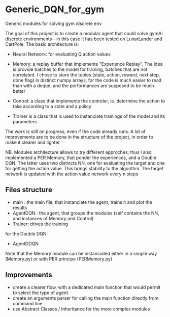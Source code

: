 # Generic_DQN_for_gym
Generic modules for solving gym discrete env

The goal of this project is to create a modular agent that could solve gymAI discrete environments - in this case it has been tested on LunarLander and CartPole. 
The basic architecture is:

- Neural Network: for evaluating Q action values
- Memory: a replay buffer that implements "Experience Replay". The idea is provide batches to the model for training, batches that are not correlated. I chose to store the tuples (state, action, reward, next step, done flag) in distinct numpy arrays, for the code is much easier to read than with a deque, and the performances are supposed to be much better
- Control: a class that implements the controler, ie. determine the action to take according to a state and a policy

- Trainer is a class that is used to instanciate trainings of the model and its parameters

The work is still on progress, even if the code already runs. A lot of improvements are to be done in the structure of the project, in order to make it clearer and lighter

NB. Modules architecture allows to try different approches; thus I also implemented a PER Memory, that ponder the experiences, and a Double DQN. The latter uses two distincts NN, one for evaluating the target and one for getting the action value. This brings stability to the algorithm. The target network is updated with the action value network every n steps

Files structure
---------------
- main : the main file, that instanciate the agent, trains it and plot the results
- AgentDQN : the agent, that groups the modules (self contains the NN, and instances of Memory and Control)
- Trainer: drives the training

for the Double DQN:
- AgentDDQN

Note that the Memory module can be instanciated either in a simple way (Memory.py) or with PER principe (PERMemory.py)

Improvements
------------
- create a clearer flow, with a dedicated main function that would permit to select the type of agent
- create an arguments parser for calling the main function directly from command line
- use Abstract Classes / Inheritance for the more complex modules


